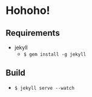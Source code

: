 # Hohoho!
## Requirements
* jekyll
  * `$ gem install -g jekyll`

## Build
* `$ jekyll serve --watch`
  
